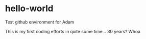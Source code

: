 # hello-world
Test github environment for Adam

This is my first coding efforts in quite some time... 30 years?
Whoa.
